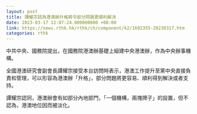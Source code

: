 ```yaml
---
layout: post
title: 譚耀宗認為港澳辦升格將令部分問題更順利解決
date: 2023-03-17 12:07:24.000000000 +08:00
link: https://news.rthk.hk/rthk/ch/component/k2/1692355-20230317.htm
categories: rthk
---
```


中共中央、國務院提出，在國務院港澳辦基礎上組建中央港澳辦，作為中央辦事機構。

全國港澳研究會副會長譚耀宗接受本台訪問時表示，港澳工作提升至黨中央直接負責和管理，可以形容為港澳辦「升格」，部分問題將更容易、順利得到解決或者支持。

譚耀宗認同，港澳辦會有如部分內地部門，「一個機構，兩塊牌子」的設置，但不認為，港澳地位因而被淡化。
